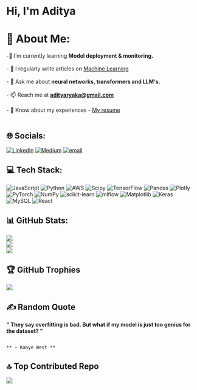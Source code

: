 # Hi, I'm Aditya

# 💫 About Me:
-🌱 I’m currently learning **Model deployment & monitoring.**<br><br>- 📝 I regularly write articles on [Machine Learning](https://medium.com/@adityaryaka)<br><br>- 💬 Ask me about **neural networks, transformers and LLM's.**<br><br>- 📫 Reach me at **adityaryaka@gmail.com**<br><br>- 📄 Know about my experiences - [My resume](https://adityaryaka.netlify.app/Aditya_Ryaka_Resume.pdf)<br><br>  


## 🌐 Socials:
[![LinkedIn](https://img.shields.io/badge/LinkedIn-%230077B5.svg?logo=linkedin&logoColor=white)](https://linkedin.com/in/adityaryaka) [![Medium](https://img.shields.io/badge/Medium-12100E?logo=medium&logoColor=white)](https://medium.com/@@adityaryaka) [![email](https://img.shields.io/badge/Email-D14836?logo=gmail&logoColor=white)](mailto:adityaryaka@gmail.com) 

## 💻 Tech Stack:
![JavaScript](https://img.shields.io/badge/javascript-%23323330.svg?style=for-the-badge&logo=javascript&logoColor=%23F7DF1E) ![Python](https://img.shields.io/badge/python-3670A0?style=for-the-badge&logo=python&logoColor=ffdd54) ![AWS](https://img.shields.io/badge/AWS-%23FF9900.svg?style=for-the-badge&logo=amazon-aws&logoColor=white) ![Scipy](https://img.shields.io/badge/SciPy-%230C55A5.svg?style=for-the-badge&logo=scipy&logoColor=%white) ![TensorFlow](https://img.shields.io/badge/TensorFlow-%23FF6F00.svg?style=for-the-badge&logo=TensorFlow&logoColor=white) ![Pandas](https://img.shields.io/badge/pandas-%23150458.svg?style=for-the-badge&logo=pandas&logoColor=white) ![Plotly](https://img.shields.io/badge/Plotly-%233F4F75.svg?style=for-the-badge&logo=plotly&logoColor=white) ![PyTorch](https://img.shields.io/badge/PyTorch-%23EE4C2C.svg?style=for-the-badge&logo=PyTorch&logoColor=white) ![NumPy](https://img.shields.io/badge/numpy-%23013243.svg?style=for-the-badge&logo=numpy&logoColor=white) ![scikit-learn](https://img.shields.io/badge/scikit--learn-%23F7931E.svg?style=for-the-badge&logo=scikit-learn&logoColor=white) ![mlflow](https://img.shields.io/badge/mlflow-%23d9ead3.svg?style=for-the-badge&logo=numpy&logoColor=blue) ![Matplotlib](https://img.shields.io/badge/Matplotlib-%23ffffff.svg?style=for-the-badge&logo=Matplotlib&logoColor=black) ![Keras](https://img.shields.io/badge/Keras-%23D00000.svg?style=for-the-badge&logo=Keras&logoColor=white) ![MySQL](https://img.shields.io/badge/mysql-4479A1.svg?style=for-the-badge&logo=mysql&logoColor=white) ![React](https://img.shields.io/badge/react-%2320232a.svg?style=for-the-badge&logo=react&logoColor=%2361DAFB)
## 📊 GitHub Stats:
![](https://github-readme-stats.vercel.app/api?username=jolly-thomas&theme=swift&hide_border=false&include_all_commits=false&count_private=false)<br/>
![](https://github-readme-streak-stats.herokuapp.com/?user=jolly-thomas&theme=swift&hide_border=false)<br/>
![](https://github-readme-stats.vercel.app/api/top-langs/?username=jolly-thomas&theme=swift&hide_border=false&include_all_commits=false&count_private=false&layout=compact)

## 🏆 GitHub Trophies
![](https://github-profile-trophy.vercel.app/?username=jolly-thomas&theme=swift&no-frame=false&no-bg=false&margin-w=4)

## ✍️ Random Quote

**" They say overfitting is bad. But what if my model is just too genius for the dataset? "**

                                                                          ** ~ Kanye West **
## 🔝 Top Contributed Repo
![](https://github-contributor-stats.vercel.app/api?username=jolly-thomas&limit=5&theme=swift&combine_all_yearly_contributions=true)

